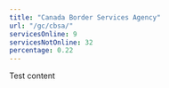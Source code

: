```yaml
---
title: "Canada Border Services Agency"
url: "/gc/cbsa/"
servicesOnline: 9
servicesNotOnline: 32
percentage: 0.22
---
```

Test content


